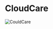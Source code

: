 # CloudCare


![CouldCare](https://user-images.githubusercontent.com/4476493/135220147-86a0e8c8-f2e1-4b05-8c11-c0e909fc1acc.PNG)
